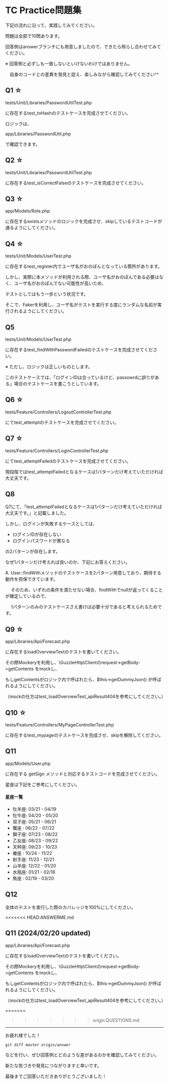 # TC Practice問題集

下記の流れに沿って、実践してみてください。

問題は全部で10問あります。

回答例はanswerブランチにも用意しましたので、できたら照らし合わせてみてください。

※ 回答例と必ずしも一致しないといけないわけではありません。

　自身のコードとの差異を発見と捉え、楽しみながら確認してみてください^^

## Q1 ☆

tests/Unit/Libraries/PasswordUtilTest.php

に存在するtest_toHashのテストケースを完成させてください。

ロジックは、

app/Libraries/PasswordUtil.php

で確認できます。

## Q2 ☆

tests/Unit/Libraries/PasswordUtilTest.php

に存在するtest_isCorrectFalseのテストケースを完成させてください。

## Q3 ☆

app/Models/Role.php

に存在するexistsメソッドのロジックを完成させ、skipしているテストコードが通るようにしてください。

## Q4 ☆

tests/Unit/Models/UserTest.php

に存在するtest_register内でユーザ名がおのぽんとなっている箇所があります。

しかし、実際に本メソッドが利用される際、ユーザ名がおのぽんである必要はなく、ユーザ名がおのぽんでない可能性が高いため、

テストとしてはもう一歩という状況です。

そこで、Fakerを利用し、ユーザ名がテストを実行する度にランダムな名前が実行されるようにしてください。

## Q5

tests/Unit/Models/UserTest.php

に存在するtest_findWithPasswordFailedのテストケースを完成させてください。

※ ただし、ロジックは正しいものとします。


このテストケースでは、「ログインIDは合っているけど、passowrdに誤りがある」場合のテストケースを書こうとしています。

## Q6 ☆

tests/Feature/Controllers/LogoutControllerTest.php

にてtest_attemptのテストケースを完成させてください。

## Q7 ☆

tests/Feature/Controllers/LoginControllerTest.php

にてtest_attemptFailedのテストケースを完成させてください。

現段階ではtest_attemptFailedとなるケースは1パターンだけ考えていただければ大丈夫です。

## Q8

Q7にて、「test_attemptFailedとなるケースは1パターンだけ考えていただければ大丈夫です。」と記載しました。

しかし、ログインが失敗するケースとしては、

- ログインIDが存在しない
- ログインパスワードが異なる

の2パターンが存在します。

なぜ1パターンだけ考えれば良いのか、下記にお答えください。

A. User::findWithメソッドのテストケースを2パターン用意しており、期待する動作を担保できています。

　 そのため、いずれの条件を満たせない場合、findWithでnullが返ってくることが確定しているので、

　 1パターンのみのテストケースさえ書けば必要十分であると考えられるためです。

## Q9 ☆

app/Libraries/Api/Forecast.php

に存在するloadOverviewTextのテストを書いてください。

その際Mockeryを利用し、\GuzzleHttp\Clientのrequest->getBody->getContents をmockし、

もしgetContentsがロジック内で呼ばれたら、$this->getDummyJson() が呼ばれるようにしてください。

（mockの仕方はtest_loadOverviewText_apiResult404を参考にしてください。）

## Q10 ☆

tests/Feature/Controllers/MyPageControllerTest.php

に存在するtest_mypageのテストケースを完成させ、skipを解除してください。

## Q11

app/Models/User.php

に存在する getSign メソッドと対応するテストコードを完成させてください。

星座は下記をご参考にしてください。

#### 星座一覧

- 牡羊座: 03/21 - 04/19
- 牡牛座: 04/20 - 05/20
- 双子座: 05/21 - 06/21
- 蟹座  : 06/22 - 07/22
- 獅子座: 07/23 - 08/22
- 乙女座: 08/23 - 09/22
- 天秤座: 09/23 - 10/23
- 蠍座  : 10/24 - 11/22
- 射手座: 11/23 - 12/21
- 山羊座: 12/22 - 01/20
- 水瓶座: 01/21 - 02/18
- 魚座  : 02/19 - 03/20

## Q12

全体のテストを実行した際のカバレッジを100%にしてください。

<<<<<<< HEAD:ANSWERME.md
## Q11 (2024/02/20 updated)

app/Libraries/Api/Forecast.php

に存在するloadOverviewTextのテストを書いてください。

その際Mockeryを利用し、\GuzzleHttp\Clientのrequest->getBody->getContents をmockし、

もしgetContentsがロジック内で呼ばれたら、$this->getDummyJson() が呼ばれるようにしてください。

（mockの仕方はtest_loadOverviewText_apiResult404を参考にしてください。）

=======
>>>>>>> origin:QUESTIONS.md
---

お疲れ様でした！

```
git diff master origin/answer
```

などを行い、ぜひ回答例とどのような差があるのかを確認してみてください。

新たな気づきや発見につながりますと幸いです。

最後までご回答いただきありがとうございました！
